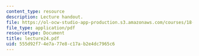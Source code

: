 ```yaml
---
content_type: resource
description: Lecture handout.
file: https://ol-ocw-studio-app-production.s3.amazonaws.com/courses/18-330-introduction-to-numerical-analysis-spring-2004/555d92f74e7a77e8c17ab2e4dc7965c6_lecture24.pdf
file_type: application/pdf
resourcetype: Document
title: lecture24.pdf
uid: 555d92f7-4e7a-77e8-c17a-b2e4dc7965c6
---
```

